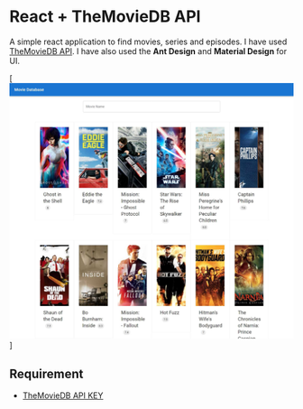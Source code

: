 # React + TheMovieDB API

A simple react application to find movies, series and episodes. I have used [TheMovieDB API](https://www.themoviedb.org/documentation/api). I have also used the **Ant Design** and **Material Design** for UI.

[![React Hooks and TheMovieDB API](https://github.com/rhld16/themoviedb-react/raw/main/screenshot.jpg)]

## Requirement
- [TheMovieDB API KEY](https://www.themoviedb.org/documentation/api)
